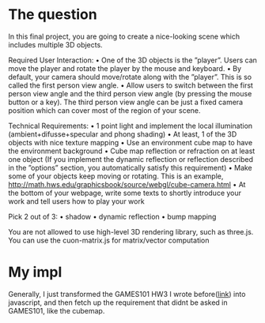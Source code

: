 # The question

In this final project, you are going to create a nice-looking scene which includes multiple 3D objects.

Required User Interaction:
• One of the 3D objects is the ”player”. Users can move the player and rotate the player by the mouse and keyboard.
• By default, your camera should move/rotate along with the ”player”. This is so called the first person view angle.
• Allow users to switch between the first person view angle and the third person view angle (by pressing the mouse button or a key). The third person view angle can be just a fixed camera position which can cover most of the region of your scene.

Technical Requirements: 
• 1 point light and implement the local illumination (ambient+difusse+specular and phong shading)
• At least, 1 of the 3D objects with nice texture mapping
• Use an environment cube map to have the environment background
• Cube map reflection or refraction on at least one object (If you implement the dynamic reflection or reflection described in the ”options” section, you automatically satisfy this requirement)
• Make some of your objects keep moving or rotating. This is an example, http://math.hws.edu/graphicsbook/source/webgl/cube-camera.html
• At the bottom of your webpage, write some texts to shortly introduce your work and tell users how to play your work

Pick 2 out of 3:
• shadow
• dynamic reflection
• bump mapping

You are not allowed to use high-level 3D rendering library, such as three.js. You can use the cuon-matrix.js for matrix/vector computation

# My impl

Generally, I just transformed the GAMES101 HW3 I wrote before([link](https://github.com/Mes0903/GAMES101-Windows)) into javascript, and then fetch up the requirement that didnt be asked in GAMES101, like the cubemap.
